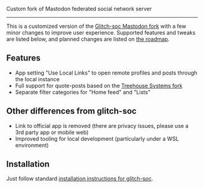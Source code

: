 Custom fork of Mastodon federated social network server

---

This is a customized version of the [Glitch-soc Mastodon fork](https://github.com/glitch-soc/mastodon) with a few minor changes to improve user experience.
Supported features and tweaks are listed below, and planned changes are listed on [the roadmap](ROADMAP.md).

## Features
* App setting "Use Local Links" to open remote profiles and posts through the local instance
* Full support for quote-posts based on the [Treehouse Systems fork](https://gitea.treehouse.systems/treehouse/mastodon)
* Separate filter categories for "Home feed" and "Lists"

## Other differences from glitch-soc
* Link to official app is removed (there are privacy issues, please use a 3rd party app or mobile web)
* Improved tooling for local development (particularly under a WSL environment)

## Installation
Just follow standard [installation instructions for glitch-soc](https://glitch-soc.github.io/docs/).

